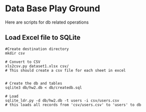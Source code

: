 # Data Base Play Ground
   Here are scripts for db related operations

## Load Excel file to SQLite
```
#Create destination directory
mkdir csv

# Convert to CSV
xls2csv.py dataset1.xlsx csv/
# This should create a csv file for each sheet in excel


# Create the db and tables
sqlite3 db/hw2.db < db/createdb.sql  

# Load
sqlite_ldr.py -d db/hw2.db -t users -i csv/users.csv 
# this loads all records from 'csv/users.csv' to 'users' to db



```
